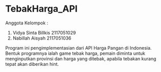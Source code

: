 # TebakHarga_API

Anggota Kelompok :
1. Vidya Sinta Billkis 2117051029
2. Nabillah Aisyah 2117051036

Program ini pengimplementasian dari API Harga Pangan di Indonesia. Bentuk programnya ialah game tebak harga, pemain diminta untuk menginputkan provinsi dan harga yang ditebak, apabila tebakan kurang tepat akan diberikan hint. 
